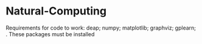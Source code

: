 # Natural-Computing

Requirements for code to work:
deap;
numpy;
matplotlib;
graphviz;
gplearn; . These packages must be installed

